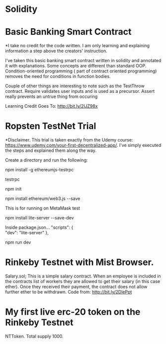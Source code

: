 # Solidity

# Basic Banking Smart Contract

*I take no credit for the code written. I am only learning and explaining information a step above the creators' instruction.

I've taken this basic banking smart contract written in solidity and annotated it with explanations. Some concepts are different than standard OOP. Condition-oriented programming ( part of contract oriented programming) removes the need for conditions in function bodies.

Couple of other things are interesting to note such as the TestThrow contract. Require validates user inputs and is used as a precursor. Assert really prevents an untrue thing from occuring




Learning Credit Goes To: http://bit.ly/2lJZ98x


# Ropsten TestNet Trial
*Disclaimer. This trial is taken exactly from the Udemy course: https://www.udemy.com/your-first-decentralized-app/.
I've simply executed the steps and explained them along the way.

Create a directory and run the following:

npm install -g ethereumjs-testrpc

testrpc

npm init

npm install ethereum/web3.js --save

This is for running on MetaMask test

npm install lite-server --save-dev


 Inside package.json...
  "scripts": {    
    "dev": "lite-server"
  },

  

npm run dev


# Rinkeby Testnet with Mist Browser.

Salary.sol; This is a simple salary contract. When an employee is included in the contracts list of workers they are allowed to get their salary (in this case ether). Once they received their payment, the contract does not allow further ether to be withdrawn. Code from: http://bit.ly/2DlePpt



# My first live erc-20 token on the Rinkeby Testnet

NTToken. Total supply 1000. 
